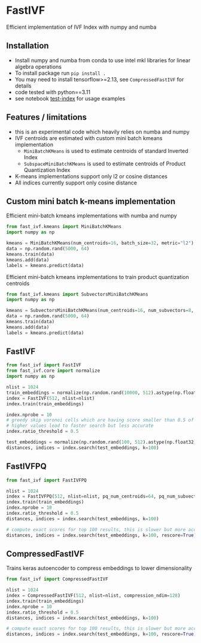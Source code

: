 # FastIVF

Efficient implementation of IVF Index with numpy and numba

## Installation

* Install numpy and numba from conda to use intel mkl libraries for linear algebra operations
* To install package run `pip install .`
* You may need to install tensorflow>=2.13, see `CompressedFastIVF` for details
* code tested with python==3.11
* see notebook [test-index](notebooks/test-index.ipynb) for usage examples

## Features / limitations

* this is an experimental code which heavily relies on numba and numpy
* IVF centroids are estimated with custom mini batch kmeans implementation
  * `MiniBatchKMeans` is used to estimate centroids of standard Inverted Index 
  * `SubspaceMiniBatchKMeans` is used to estimate centroids of Product Quantization Index
* K-means implementations support only l2 or cosine distances
* All indices currently support only cosine distance

## Custom mini batch k-means implementation 

Efficient mini-batch kmeans implementations with numba and numpy

```python
from fast_ivf.kmeans import MiniBatchKMeans
import numpy as np

kmeans = MiniBatchKMeans(num_centroids=16, batch_size=32, metric="l2")
data = np.random.rand(5000, 64)
kmeans.train(data)
kmeans.add(data)
labels = kmeans.predict(data)
```

Efficient mini-batch kmeans implementations to train product quantization centroids

```python
from fast_ivf.kmeans import SubvectorsMiniBatchKMeans
import numpy as np

kmeans = SubvectorsMiniBatchKMeans(num_centroids=16, num_subvectors=8, batch_size=32, metric="l2")
data = np.random.rand(5000, 64)
kmeans.train(data)
kmeans.add(data)
labels = kmeans.predict(data)
```

## FastIVF

```python
from fast_ivf import FastIVF
from fast_ivf.core import normalize
import numpy as np

nlist = 1024
train_embeddings = normalize(np.random.rand(10000, 512).astype(np.float32))
index = FastIVF(512, nlist=nlist)
index.train(train_embeddings)

index.nprobe = 10
# greedy skip voronoi cells which are having score smaller than 0.5 of the largest score
# higher values lead to faster search but less accurate
index.ratio_threshold = 0.5

test_embeddings = normalize(np.random.rand(100, 512).astype(np.float32))
distances, indices = index.search(test_embeddings, k=100)

```

## FastIVFPQ

```python
from fast_ivf import FastIVFPQ

nlist = 1024
index = FastIVFPQ(512, nlist=nlist, pq_num_centroids=64, pq_num_subvectors=32)
index.train(train_embeddings)
index.nprobe = 10
index.ratio_threshold = 0.5
distances, indices = index.search(test_embeddings, k=100)

# compute exact scores for top 100 results, this is slower but more accurate
distances, indices = index.search(test_embeddings, k=100, rescore=True)

```

## CompressedFastIVF

Trains keras autoencoder to compress embeddings to lower dimensionality


```python
from fast_ivf import CompressedFastIVF

nlist = 1024
index = CompressedFastIVF(512, nlist=nlist, compression_ndim=128)
index.train(train_embeddings)
index.nprobe = 10
index.ratio_threshold = 0.5
distances, indices = index.search(test_embeddings, k=100)

# compute exact scores for top 100 results, this is slower but more accurate
distances, indices = index.search(test_embeddings, k=100, rescore=True)

```



